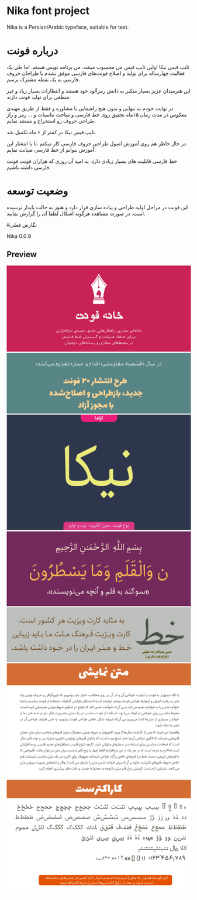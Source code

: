 # Nika font project

Nika is a  Persian/Arabic typeface, suitable for text.


# درباره فونت

تایپ فیس نیکا اولین تایپ فیس من محسوب میشه. من برنامه نویس هستم. اما طی یک فعالیت چهارساله برای تولید و اصلاح فونت‌های فارسی موفق نشدم با طراحان حروف فارسی به یک نقطه مشترک برسم. 

این هنرمندان عزیز بسیار متکبر به دانش رمزآلود خود هستند و انتظارات بسیار زیاد و غیر منطقی برای تولید فونت دارند.

در نهایت خودم به تنهایی و بدون هیچ راهنمایی یا مشاوره و فقط از طزیق مهندی معکوس در مدت زمان  ۱۵ماه تحقیق روی خط فارسی و مباحث تناسبات و … رمز و راز طراحی حروف رو استخراج و مستند نمایم.

تایپ فیس نیکا در کمتر از ۶ ماه تکمیل شد.

در حال حاظر هم روی آموزش اصول طراحی حروف فارسی کار میکنم .تا با انتشار این آموزش بتوانم از خط فارسی صیانت  نمایم.

خط فارسی قابلیت ‌های بسیار زیادی دارد. به امید آن روزی که هزاران فونت فونت فارسی داشته باشیم.


# وضعیت توسعه

این فونت در مراحل اولیه طراحی و پیاده سازی قرار دارد و هنوز به حالت پایدار نرسیده است.
در صورت مشاهده هرگونه اشکال لطفا آن را گزارش نمایید.


#نگارش فعلی

Nika 0.0.9

## Preview
![Intro](docs/cell1.png)
![Intro](docs/cell2.png)
![Intro](docs/cell3.png)
![Intro](docs/cell4.png)
![Intro](docs/cell5.png)
![Intro](docs/cell6.png)
![Intro](docs/cell8.png)
